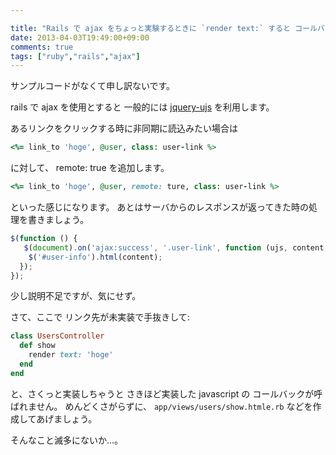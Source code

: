 ```yaml
---

title: "Rails で ajax をちょっと実験するときに `render text:` すると コールバックしてこない。 "
date: 2013-04-03T19:49:00+09:00
comments: true
tags: ["ruby","rails","ajax"]
---
```


サンプルコードがなくて申し訳ないです。

rails で ajax を使用とすると 一般的には [jquery-ujs](https://github.com/rails/jquery-ujs) を利用します。

あるリンクをクリックする時に非同期に読込みたい場合は

```ruby
<%= link_to 'hoge', @user, class: user-link %>
```

に対して、 remote: true を追加します。

```ruby
<%= link_to 'hoge', @user, remote: ture, class: user-link %>
```

といった感じになります。
あとはサーバからのレスポンスが返ってきた時の処理を書きましょう。


```javascript
$(function () {
   $(document).on('ajax:success', '.user-link', function (ujs, content, status, xhr) {
    $('#user-info').html(content);
  });
});
```


少し説明不足ですが、気にせず。

さて、ここで リンク先が未実装で手抜きして:

```ruby
class UsersController
  def show
    render text: 'hoge'
  end
end
```

と、さくっと実装しちゃうと さきほど実装した javascript の コールバックが呼ばれません。
めんどくさがらずに、 `app/views/users/show.htmle.rb` などを作成してあげましょう。

そんなこと滅多にないか…。

